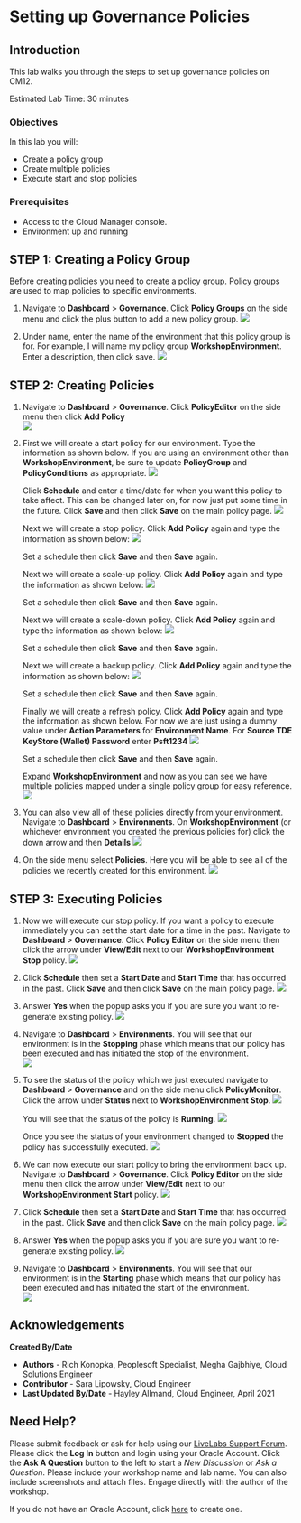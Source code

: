 # Setting up Governance Policies

## Introduction
This lab walks you through the steps to set up governance policies on CM12.

Estimated Lab Time: 30 minutes

### Objectives
In this lab you will:
* Create a policy group
* Create multiple policies
* Execute start and stop policies

### Prerequisites
- Access to the Cloud Manager console.
- Environment up and running

## **STEP 1**: Creating a Policy Group

Before creating policies you need to create a policy group. Policy groups are used to map policies to specific environments.

1.  Navigate to **Dashboard** > **Governance**. Click **Policy Groups** on the side menu and click the plus button to add a new policy group.
    ![](./images/policygroup.png "")

2.  Under name, enter the name of the environment that this policy group is for. For example, I will name my policy group **WorkshopEnvironment**. Enter a description, then click save.
    ![](./images/policysave.png "")

## **STEP 2**: Creating Policies

1.  Navigate to **Dashboard** > **Governance**. Click **PolicyEditor** on the side menu then click **Add Policy**    
    ![](./images/policyadd.png "")

2.  First we will create a start policy for our environment. Type the information as shown below. If you are using an environment other than **WorkshopEnvironment**, be sure to update **PolicyGroup** and **PolicyConditions** as appropriate.
    ![](./images/start.png "")

    Click **Schedule** and enter a time/date for when you want this policy to take affect. This can be changed later on, for now just put some time in the future. Click **Save** and then click **Save** on the main policy page.
    ![](./images/schedule.png "")

    Next we will create a stop policy. Click **Add Policy** again and type the information as shown below:
    ![](./images/stop.png "")

    Set a schedule then click **Save** and then **Save** again.

    Next we will create a scale-up policy. Click **Add Policy** again and type the information as shown below:
    ![](./images/scaleup.png "")

    Set a schedule then click **Save** and then **Save** again.

    Next we will create a scale-down policy. Click **Add Policy** again and type the information as shown below:
    ![](./images/scaledown.png "")

    Set a schedule then click **Save** and then **Save** again.

    Next we will create a backup policy. Click **Add Policy** again and type the information as shown below:
    ![](./images/backup.png "")

    Set a schedule then click **Save** and then **Save** again.

    Finally we will create a refresh policy. Click **Add Policy** again and type the information as shown below. For now we are just using a dummy value under **Action Parameters** for **Environment Name**. For **Source TDE KeyStore (Wallet) Password** enter **Psft1234**
    ![](./images/refresh.png "")

    Set a schedule then click **Save** and then **Save** again.

    Expand **WorkshopEnvironment** and now as you can see we have multiple policies mapped under a single policy group for easy reference.
    ![](./images/policyview.png "")

3.  You can also view all of these policies directly from your environment. Navigate to **Dashboard** > **Environments**. On **WorkshopEnvironment** (or whichever environment you created the previous policies for) click the down arrow and then **Details**
    ![](./images/workshopdetail.png "")

4.  On the side menu select **Policies**. Here you will be able to see all of the policies we recently created for this environment.
    ![](./images/addpolicy.png "")

## **STEP 3**: Executing Policies

1.  Now we will execute our stop policy. If you want a policy to execute immediately you can set the start date for a time in the past. Navigate to **Dashboard** > **Governance**. Click **Policy Editor** on the side menu then click the arrow under **View/Edit** next to our **WorkshopEnvironment Stop** policy.
    ![](./images/stoppolicy.png "")

2.  Click **Schedule** then set a **Start Date** and **Start Time** that has occurred in the past. Click **Save** and then click **Save** on the main policy page.
    ![](./images/pastdate.png "")

3.  Answer **Yes** when the popup asks you if you are sure you want to re-generate existing policy.
    ![](./images/pop.png "")

4.  Navigate to **Dashboard** > **Environments**. You will see that our environment is in the **Stopping** phase which means that our policy has been executed and has initiated the stop of the environment.    
    ![](./images/stopprocess.png "")

5.  To see the status of the policy which we just executed navigate to **Dashboard** > **Governance** and on the side menu click **PolicyMonitor**. Click the arrow under **Status** next to **WorkshopEnvironment Stop**.
    ![](./images/monitorpolicy.png "")

    You will see that the status of the policy is **Running**.
    ![](./images/policystatus.png "")

    Once you see the status of your environment changed to **Stopped** the policy has successfully executed.
    ![](./images/stopped.png "")

6.  We can now execute our start policy to bring the environment back up. Navigate to **Dashboard** > **Governance**. Click **Policy Editor** on the side menu then click the arrow under **View/Edit** next to our **WorkshopEnvironment Start** policy.
    ![](./images/startback.png "")

7.  Click **Schedule** then set a **Start Date** and **Start Time** that has occurred in the past. Click **Save** and then click **Save** on the main policy page.
    ![](./images/pastdate.png "")

8.  Answer **Yes** when the popup asks you if you are sure you want to re-generate existing policy.
    ![](./images/pop.png "")

9.  Navigate to **Dashboard** > **Environments**. You will see that our environment is in the **Starting** phase which means that our policy has been executed and has initiated the start of the environment.    
    ![](./images/startagain.png "")

## Acknowledgements

**Created By/Date**   
* **Authors** - Rich Konopka, Peoplesoft Specialist, Megha Gajbhiye, Cloud Solutions Engineer
* **Contributor** -  Sara Lipowsky, Cloud Engineer
* **Last Updated By/Date** - Hayley Allmand, Cloud Engineer, April 2021

## Need Help?
Please submit feedback or ask for help using our [LiveLabs Support Forum](https://community.oracle.com/tech/developers/categories/Migrate%20SaaS%20to%20OCI). Please click the **Log In** button and login using your Oracle Account. Click the **Ask A Question** button to the left to start a *New Discussion* or *Ask a Question*.  Please include your workshop name and lab name.  You can also include screenshots and attach files.  Engage directly with the author of the workshop.

If you do not have an Oracle Account, click [here](https://profile.oracle.com/myprofile/account/create-account.jspx) to create one.